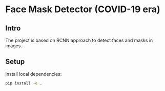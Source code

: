 # Face Mask Detector (COVID-19 era)

## Intro
The project is based on RCNN approach to detect faces and masks in images.

## Setup

Install local dependencies:
```bash
pip install -e .
```
